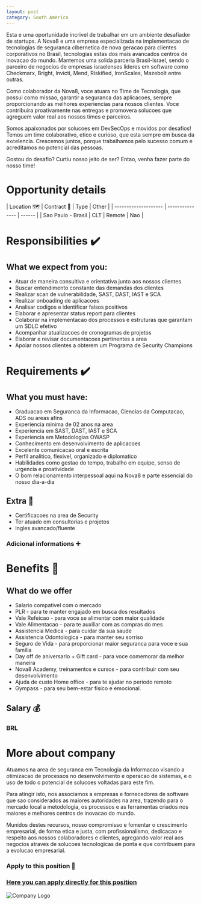 ```yaml
---
layout: post 
category: South America 
---
```


Esta e uma oportunidade incrivel de trabalhar em um ambiente desafiador de startups. A Nova8 e uma empresa especializada na implementacao de tecnologias de seguranca cibernetica de nova geracao para clientes corporativos no Brasil, tecnologias estas dos mais avancados centros de inovacao do mundo. Mantemos uma solida parceria Brasil-Israel, sendo o parceiro de negocios de empresas israelenses lideres em software como Checkmarx, Bright, Invicti, Mend, Riskified, IronScales, Mazebolt entre outras.

Como colaborador da Nova8, voce atuara no Time de Tecnologia, que possui como missao, garantir a seguranca das aplicacoes, sempre proporcionando as melhores experiencias para nossos clientes. Voce contribuira proativamente nas entregas e promovera solucoes que agreguem valor real aos nossos times e parceiros.

Somos apaixonados por solucoes em DevSecOps e movidos por desafios! Temos um time colaborativo, etico e curioso, que esta sempre em busca da excelencia. Crescemos juntos, porque trabalhamos pelo sucesso comum e acreditamos no potencial das pessoas.

Gostou do desafio? Curtiu nosso jeito de ser? Entao, venha fazer parte do nosso time!
# Opportunity details

| Location :world_map: | Contract :memo: | Type   | Other |
| -------------------- | --------------- | ------ |
| Sao Paulo - Brasil   | CLT             | Remote | Nao   |

# Responsibilities :heavy_check_mark:
## What we expect from you:
- Atuar de maneira consultiva e orientativa junto aos nossos clientes
- Buscar entendimento constante das demandas dos clientes
- Realizar scan de vulnerabilidade, SAST, DAST, IAST e SCA
- Realizar onboading de aplicacoes
- Analisar codigos e identificar falsos positivos
- Elaborar e apresentar status report para clientes
- Colaborar na implementacao dos processos e estruturas que garantam um SDLC efetivo
- Acompanhar atualizacoes de cronogramas de projetos
- Elaborar e revisar documentacoes pertinentes a area
- Apoiar nossos clientes a obterem um Programa de Security Champions

# Requirements :heavy_check_mark:
## What you must have:
- Graduacao em Seguranca da Informacao, Ciencias da Computacao, ADS ou areas afins
- Experiencia minima de 02 anos na area
- Experiencia em SAST, DAST, IAST e SCA
- Experiencia em Metodologias OWASP
- Conhecimento em desenvolvimento de aplicacoes
- Excelente comunicacao oral e escrita
- Perfil analitico, flexivel, organizado e diplomatico
- Habilidades como gestao do tempo, trabalho em equipe, senso de urgencia e proatividade
- O bom relacionamento interpessoal aqui na Nova8 e parte essencial do nosso dia-a-dia 

## Extra :smiling_face_with_three_hearts:
- Certificacoes na area de Security
- Ter atuado em consultorias e projetos
- Ingles avancado/fluente

### Adicional informations :heavy_plus_sign:

# Benefits :briefcase:
## What do we offer
- Salario compativel com o mercado
- PLR - para te manter engajado em busca dos resultados
- Vale Refeicao - para voce se alimentar com maior qualidade
- Vale Alimentacao - para te auxiliar com as compras do mes
- Assistencia Medica - para cuidar da sua saude
- Assistencia Odontologica - para manter seu sorriso
- Seguro de Vida - para proporcionar maior seguranca para voce e sua familia
- Day off de aniversario + Gift card - para voce comemorar da melhor maneira
- Nova8 Academy, treinamentos e cursos - para contribuir com seu desenvolvimento
- Ajuda de custo Home office - para te ajudar no periodo remoto
- Gympass - para seu bem-estar fisico e emocional.

## Salary :moneybag:
### BRL

# More about company
Atuamos na area de seguranca em Tecnologia da Informacao visando a otimizacao de processos no desenvolvimento e operacao de sistemas, e o uso de todo o potencial de solucoes voltadas para este fim. 

Para atingir isto, nos associamos a empresas e fornecedores de software que sao considerados as maiores autoridades na area, trazendo para o mercado local a metodologia, os processos e as ferramentas criados nos maiores e melhores centros de inovacao do mundo.

Munidos destes recursos, nosso compromisso e fomentar o crescimento empresarial, de forma etica e justa, com profissionalismo, dedicacao e respeito aos nossos colaboradores e clientes, agregando valor real aos negocios atraves de solucoes tecnologicas de ponta e que contribuem para a evolucao empresarial.

### Apply to this position :love_letter:
### [Here you can apply directly for this position](https://nova8.gupy.io/job/eyJzb3VyY2UiOiJndXB5X3B1YmxpY19wYWdlIiwiam9iSWQiOjQwODE1MTF9)
![Company Logo](https://www.nova8.com.br/2022/wp-content/uploads/2022/05/NOVA_8_BRANCO-01-1.png)
